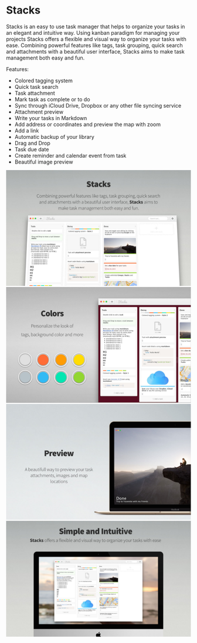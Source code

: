 # Stacks 

Stacks is an easy to use task manager that helps to organize your tasks in an elegant and intuitive way. Using kanban paradigm for managing your projects Stacks offers a flexible and visual way to organize your tasks with ease. Combining powerful features like tags, task grouping, quick search and attachments with a beautiful user interface, Stacks aims to make task management both easy and fun.

Features:

- Colored tagging system
- Quick task search
- Task attachment
- Mark task as complete or to do
- Sync through iCloud Drive, Dropbox or any other file syncing service
- Attachment preview
- Write your tasks in Markdown
- Add address or coordinates and preview the map with zoom
- Add a link
- Automatic backup of your library
- Drag and Drop
- Task due date
- Create reminder and calendar event from task
- Beautiful image preview

![](app1.jpg)
![](app2.jpg)
![](app3.jpg)
![](app4.jpg)